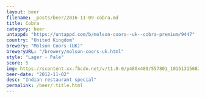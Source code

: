 ```yaml
---
layout: beer
filename: _posts/beer/2016-11-09-cobra.md
title: Cobra
category: beer
untappd: "https://untappd.com/b/molson-coors--uk--cobra-premium/9447"
country: "United Kingdom"
brewery: "Molson Coors (UK)"
breweryURL: "/brewery/molson-coors-uk.html"
style: "Lager - Pale"
score: 5
img: https://scontent.xx.fbcdn.net/v/t1.0-0/p480x480/557801_10151315682973745_793850180_n.jpg?_nc_cat=109&_nc_ht=scontent.xx&oh=981f02e62898900a03addf7e58ed398c&oe=5CCD3140
beer-date: "2012-11-02"
desc: "Indian restaurant special"
permalink: /beer/:title.html
---
```

